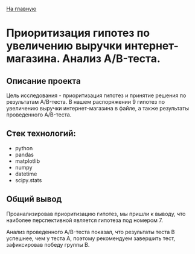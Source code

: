 [На главную](https://github.com/AnnaTashlan/Portfolio/blob/master/readme.md)
# Приоритизация гипотез по увеличению выручки интернет-магазина. Анализ A/B-теста.

## Описание проекта
Цель исследования - приоритизация гипотез и принятие решения по результатам A/B-теста. В нашем распоряжении 9 гипотез по увеличению выручки интернет-магазина в файле, а также результаты проведенного A/B-теста.

## Стек технологий:
* python
* pandas
* matplotlib
* numpy
* datetime
* scipy.stats

## Общий вывод
Проанализировав приоритизацию гипотез, мы пришли к выводу, что наиболее перспективной является гипотеза под номером 7.

Анализ проведенного A/B-теста показал, что результаты теста В успешнее, чем у теста А, поэтому рекомендуем завершить тест, зафиксировав победу группы В.